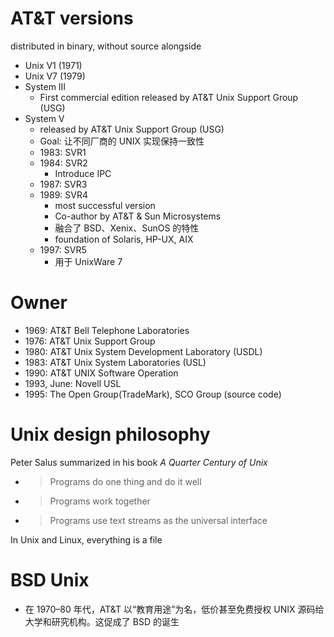
# AT&T versions
distributed in binary, without source alongside
- Unix V1 (1971)
- Unix V7 (1979)
- System III
  - First commercial edition released by AT&T Unix Support Group (USG)
- System V
  - released by AT&T Unix Support Group (USG)
  - Goal: 让不同厂商的 UNIX 实现保持一致性
  - 1983: SVR1
  - 1984: SVR2
    - Introduce IPC
  - 1987: SVR3
  - 1989: SVR4
    - most successful version
    - Co-author by AT&T & Sun Microsystems
    - 融合了 BSD、Xenix、SunOS 的特性
    - foundation of Solaris, HP-UX, AIX
  - 1997: SVR5
    - 用于 UnixWare 7

# Owner
- 1969: AT&T Bell Telephone Laboratories
- 1976: AT&T Unix Support Group
- 1980: AT&T Unix System Development Laboratory (USDL)
- 1983: AT&T Unix System Laboratories (USL)
- 1990: AT&T UNIX Software Operation
- 1993, June: Novell USL
- 1995: The Open Group(TradeMark), SCO Group (source code)

# Unix design philosophy
Peter Salus summarized in his book *A Quarter Century of Unix*
- > Programs do one thing and do it well
- > Programs work together
- > Programs use text streams as the universal interface

In Unix and Linux, everything is a file

# BSD Unix

- 在 1970–80 年代，AT&T 以“教育用途”为名，低价甚至免费授权 UNIX 源码给大学和研究机构。这促成了 BSD 的诞生